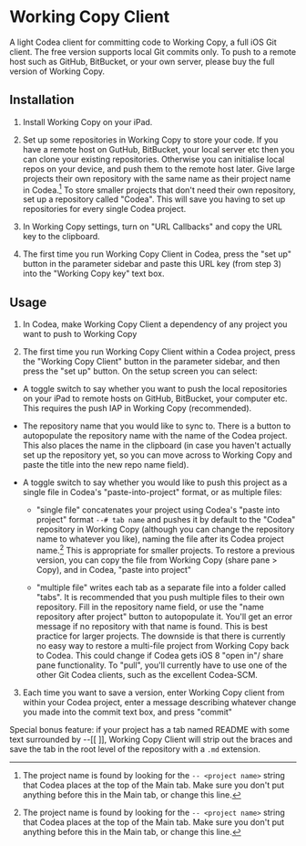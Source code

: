 

# Working Copy Client

A light Codea client for committing code to Working Copy, a full iOS Git client. The free version supports local Git commits only. To push to a remote host such as GitHub, BitBucket, or your own server, please buy the full version of Working Copy.

## Installation

1. Install Working Copy on your iPad.

2. Set up some repositories in Working Copy to store your code. If you have a remote host on GutHub, BitBucket, your local server etc then you can clone your existing repositories. Otherwise you can initialise local repos on your device, and push them to the remote host later. Give large projects their own repository with the same name as their project name in Codea.[^note1] To store smaller projects that don't need their own repository, set up a repository called "Codea". This will save you having to set up repositories for every single Codea project.

3. In Working Copy settings, turn on "URL Callbacks" and copy the URL key to the clipboard.

4. The first time you run Working Copy Client in Codea, press the "set up" button in the parameter sidebar and paste this URL key (from step 3) into the "Working Copy key" text box. 

## Usage

1. In Codea, make Working Copy Client a dependency of any project you want to push to Working Copy 

2. The first time you run Working Copy Client within a Codea project, press the "Working Copy Client" button in the parameter sidebar, and then press the "set up" button. On the setup screen you can select:

  - A toggle switch to say whether you want to push the local repositories on your iPad to remote hosts on GitHub, BitBucket, your computer etc. This requires the push IAP in Working Copy (recommended).

  - The repository name that you would like to sync to. There is a button to autopopulate the repository name with the name of the Codea project. This also places the name in the clipboard (in case you haven't actually set up the repository yet, so you can move across to Working Copy and paste the title into the new repo name field).

  - A toggle switch to say whether you would like to push this project as a single file in Codea's "paste-into-project" format, or as multiple files:

    - "single file" concatenates your project using Codea's "paste into project" format `--# tab name` and pushes it by default to the "Codea" repository in Working Copy (although you can change the repository name to whatever you like), naming the file after its Codea project name.[^note1] This is appropriate for smaller projects. To restore a previous version, you can copy the file from Working Copy (share pane > Copy), and in Codea, "paste into project"

    - "multiple file" writes each tab as a separate file into a folder called "tabs". It is recommended that you push multiple files to their own repository. Fill in the repository name field, or use the "name repository after project" button to autopopulate it. You'll get an error message if no repository with that name is found. This is best practice for larger projects. The downside is that there is currently no easy way to restore a multi-file project from Working Copy back to Codea. This could change if Codea gets iOS 8 "open in"/ share pane functionality.  To "pull", you'll currently have to use one of the other Git Codea clients, such as the excellent Codea-SCM.

3. Each time you want to save a version, enter Working Copy client from within your Codea project, enter a message describing whatever change you made into the commit text box, and press "commit"

Special bonus feature: if your project has a tab named README with some text surrounded by --\[\[ \]\], Working Copy Client will strip out the braces and save the tab in the root level of the repository with a `.md` extension.

[^note1]: The project name is found by looking for the `-- <project name>` string that Codea places at the top of the Main tab. Make sure you don't put anything before this in the Main tab, or change this line.

  
